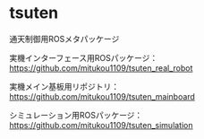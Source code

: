 # tsuten

通天制御用ROSメタパッケージ

実機インターフェース用ROSパッケージ：https://github.com/mitukou1109/tsuten_real_robot

実機メイン基板用リポジトリ：https://github.com/mitukou1109/tsuten_mainboard

シミュレーション用ROSパッケージ：https://github.com/mitukou1109/tsuten_simulation

